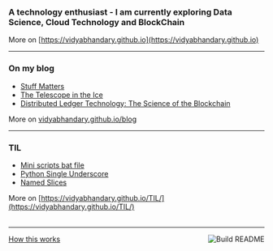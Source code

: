 ### A technology enthusiast - I am currently exploring Data Science, Cloud Technology and BlockChain

More on [https://vidyabhandary.github.io](https://vidyabhandary.github.io)

<table><tr>

---

### On my blog
<!-- blog starts -->
* [Stuff Matters](https://vidyabhandary.github.io/blog/books/2020/09/12/Stuff-Matters.html)
* [The Telescope in the Ice](https://vidyabhandary.github.io/blog/books/2020/09/12/Telescope-In-Ice.html)
* [Distributed Ledger Technology: The Science of the Blockchain](https://vidyabhandary.github.io/blog/books/2020/08/12/Distributed-Ledger_Technology.html)
<!-- blog ends -->
More on [vidyabhandary.github.io/blog](https://vidyabhandary.github.io/blog/)
</tr>
<tr>

---
  
### TIL
<!-- tils starts -->

* [Mini scripts bat file](https://github.com/vidyabhandary/til/blob/master/scripts/script_create_open_folders.md)
* [Python Single Underscore](https://github.com/vidyabhandary/til/blob/master/python/underscore.md)
* [Named Slices](https://github.com/vidyabhandary/til/blob/master/python/named_slice.md)
<!-- tils ends -->
More on [https://vidyabhandary.github.io/TIL/](https://vidyabhandary.github.io/TIL/)
</tr></table>

---

<a href="https://vidyabhandary.github.io/blog/github/2020/07/27/Self-updating-profile-readme.html">How this works</a>
<a href="https://github.com/vidyabhandary/vidyabhandary/actions"><img src="https://github.com/vidyabhandary/vidyabhandary/workflows/Build%20README/badge.svg" align="right" alt="Build README"></a> 

<!-- ### Hi there 👋 --->
<!--
<a href="https://in.linkedin.com/in/vidyabhandary"><img height="24" width="24" src="https://cdn.jsdelivr.net/npm/simple-icons@v3/icons/linkedin.svg" /></a>
-->
<!--
**vidyabhandary/vidyabhandary** is a ✨ _special_ ✨ repository because its `README.md` (this file) appears on your GitHub profile.
-->
<!--
Here are some ideas to get you started:

- 🔭 I’m currently working on ...
- 🌱 I’m currently learning ...
- 👯 I’m looking to collaborate on ...
- 🤔 I’m looking for help with ...
- 💬 Ask me about ...
- 📫 How to reach me: ...
- 😄 Pronouns: ...
- ⚡ Fun fact: ...
-->
